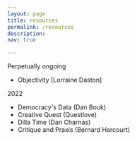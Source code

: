 ```yaml
---
layout: page
title: resources
permalink: /resources
description: 
nav: true

---
```



Perpetually ongoing

- Objectivity [Lorraine Daston]


2022
- Democracy's Data (Dan Bouk)
- Creative Quest (Questlove)
- Dilla Time (Dan Charnas)
- Critique and Praxis (Bernard Harcourt) 


